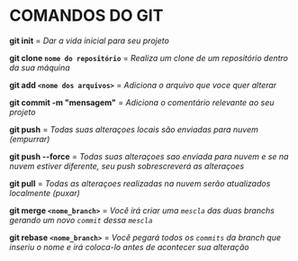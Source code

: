 # COMANDOS DO GIT

**git init** = _Dar a vida inicial para seu projeto_

**git clone `nome do repositório`** = _Realiza um clone de um repositório dentro da sua máquina_ 

**git add `<nome dos arquivos>`** = _Adiciona o arquivo que voce quer alterar_

**git commit -m "mensagem"** = _Adiciona o comentário relevante ao seu projeto_

**git push** = _Todas suas alteraçoes locais são enviadas para nuvem (empurrar)_

**git push --force** = _Todas suas alteraçoes sao enviada para nuvem e se na nuvem estiver diferente, seu push sobrescreverá as alteraçoes_

**git pull** = _Todas as alteraçoes realizadas na nuvem serão atualizados localmente (puxar)_

**git merge `<nome_branch>`** = _Você irá criar uma `mescla` das duas branchs gerando um novo `commit` dessa `mescla`_

**git rebase `<nome_branch>`** = _Você pegará todos os `commits` da branch que inseriu o nome e irá coloca-lo antes de acontecer sua alteração_

